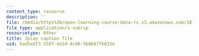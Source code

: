 ```yaml
---
content_type: resource
description: ''
file: /media/https%3A/open-learning-course-data-rc.s3.amazonaws.com/18-03sc-differential-equations-fall-2011/5ad5edf355974e5d4c865b8b67fb615e_te6Mplq3DCU.srt
file_type: application/x-subrip
resourcetype: Other
title: 3play caption file
uid: 5ad5edf3-5597-4e5d-4c86-5b8b67fb615e
---
```

